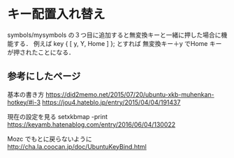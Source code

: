 # キー配置入れ替え

symbols/mysymbols
の３つ目に追加すると無変換キーと一緒に押した場合に機能する．
例えば
  key <AD06> { [ y, Y, Home ] };
とすれば
無変換キー＋y でHome キーが押されたことになる．

## 参考にしたページ

基本の書き方
https://did2memo.net/2015/07/20/ubuntu-xkb-muhenkan-hotkey/#i-3
https://jou4.hateblo.jp/entry/2015/04/04/191437

現在の設定を見る
setxkbmap -print
https://keyamb.hatenablog.com/entry/2016/06/04/130022

Mozc でもとに戻らないように
http://cha.la.coocan.jp/doc/UbuntuKeyBind.html